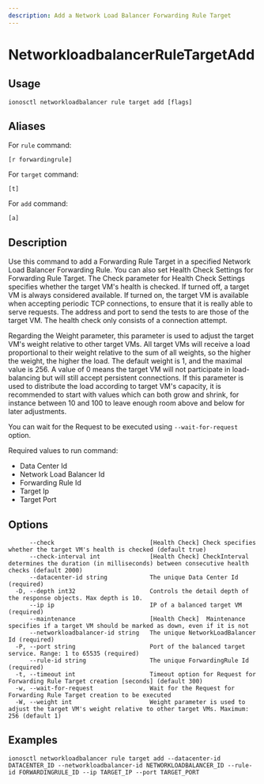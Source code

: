 ```yaml
---
description: Add a Network Load Balancer Forwarding Rule Target
---
```


# NetworkloadbalancerRuleTargetAdd

## Usage

```text
ionosctl networkloadbalancer rule target add [flags]
```

## Aliases

For `rule` command:

```text
[r forwardingrule]
```

For `target` command:

```text
[t]
```

For `add` command:

```text
[a]
```

## Description

Use this command to add a Forwarding Rule Target in a specified Network Load Balancer Forwarding Rule. You can also set Health Check Settings for Forwarding Rule Target. The Check parameter for Health Check Settings specifies whether the target VM's health is checked. If turned off, a target VM is always considered available. If turned on, the target VM is available when accepting periodic TCP connections, to ensure that it is really able to serve requests. The address and port to send the tests to are those of the target VM. The health check only consists of a connection attempt.

Regarding the Weight parameter, this parameter is used to adjust the target VM's weight relative to other target VMs. All target VMs will receive a load proportional to their weight relative to the sum of all weights, so the higher the weight, the higher the load. The default weight is 1, and the maximal value is 256. A value of 0 means the target VM will not participate in load-balancing but will still accept persistent connections. If this parameter is used to distribute the load according to target VM's capacity, it is recommended to start with values which can both grow and shrink, for instance between 10 and 100 to leave enough room above and below for later adjustments.

You can wait for the Request to be executed using `--wait-for-request` option.

Required values to run command:

* Data Center Id
* Network Load Balancer Id
* Forwarding Rule Id
* Target Ip
* Target Port

## Options

```text
      --check                           [Health Check] Check specifies whether the target VM's health is checked (default true)
      --check-interval int              [Health Check] CheckInterval determines the duration (in milliseconds) between consecutive health checks (default 2000)
      --datacenter-id string            The unique Data Center Id (required)
  -D, --depth int32                     Controls the detail depth of the response objects. Max depth is 10.
      --ip ip                           IP of a balanced target VM (required)
      --maintenance                     [Health Check]  Maintenance specifies if a target VM should be marked as down, even if it is not
      --networkloadbalancer-id string   The unique NetworkLoadBalancer Id (required)
  -P, --port string                     Port of the balanced target service. Range: 1 to 65535 (required)
      --rule-id string                  The unique ForwardingRule Id (required)
  -t, --timeout int                     Timeout option for Request for Forwarding Rule Target creation [seconds] (default 300)
  -w, --wait-for-request                Wait for the Request for Forwarding Rule Target creation to be executed
  -W, --weight int                      Weight parameter is used to adjust the target VM's weight relative to other target VMs. Maximum: 256 (default 1)
```

## Examples

```text
ionosctl networkloadbalancer rule target add --datacenter-id DATACENTER_ID --networkloadbalancer-id NETWORKLOADBALANCER_ID --rule-id FORWARDINGRULE_ID --ip TARGET_IP --port TARGET_PORT
```

